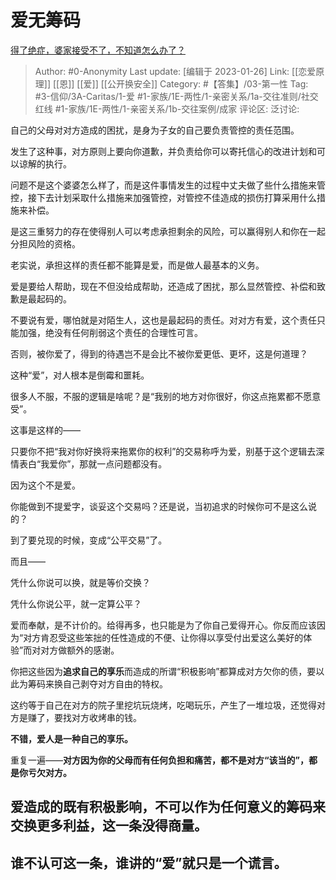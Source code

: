 # 爱无筹码
[得了绝症，婆家接受不了，不知道怎么办了？](https://www.zhihu.com/question/463026606/answer/1999301554)

> Author: #0-Anonymity
> Last update: [编辑于 2023-01-26]
> Link: [[恋爱原理]] [[恩]] [[爱]] [[公开换安全]]
> Category: #【答集】/03-第一性
> Tag: #3-信仰/3A-Caritas/1-爱 #1-家族/1E-两性/1-亲密关系/1a-交往准则/社交红线 #1-家族/1E-两性/1-亲密关系/1b-交往案例/成家
> 评论区:
> 泛讨论:

自己的父母对对方造成的困扰，是身为子女的自己要负责管控的责任范围。

发生了这种事，对方原则上要向你道歉，并负责给你可以寄托信心的改进计划和可以谅解的执行。

问题不是这个婆婆怎么样了，而是这件事情发生的过程中丈夫做了些什么措施来管控，接下去计划采取什么措施来加强管控，对管控不佳造成的损伤打算采用什么措施来补偿。

是这三重努力的存在使得别人可以考虑承担剩余的风险，可以赢得别人和你在一起分担风险的资格。

老实说，承担这样的责任都不能算是爱，而是做人最基本的义务。

爱是要给人帮助，现在不但没给成帮助，还造成了困扰，那么显然管控、补偿和致歉是最起码的。

不要说有爱，哪怕就是对陌生人，这也是最起码的责任。对对方有爱，这个责任只能加强，绝没有任何削弱这个责任的合理性可言。

否则，被你爱了，得到的待遇岂不是会比不被你爱更低、更坏，这是何道理？

这种“爱”，对人根本是倒霉和噩耗。

很多人不服，不服的逻辑是啥呢？是“我别的地方对你很好，你这点拖累都不愿意受”。

这事是这样的——

只要你不把“我对你好换将来拖累你的权利”的交易称呼为爱，别基于这个逻辑去深情表白“我爱你”，那就一点问题都没有。

因为这个不是爱。

你能做到不提爱字，谈妥这个交易吗？还是说，当初追求的时候你可不是这么说的？

到了要兑现的时候，变成“公平交易”了。

而且——

凭什么你说可以换，就是等价交换？

凭什么你说公平，就一定算公平？

爱而奉献，是不计价的。给得再多，也只能是为了你自己爱得开心。你反而应该因为“对方肯忍受这些笨拙的任性造成的不便、让你得以享受付出爱这么美好的体验”而对对方做额外的感谢。

你把这些因为**追求自己的享乐**而造成的所谓“积极影响”都算成对方欠你的债，要以此为筹码来换自己剥夺对方自由的特权。

这约等于自己在对方的院子里挖坑玩烧烤，吃喝玩乐，产生了一堆垃圾，还觉得对方是赚了，要找对方收烤串的钱。

**不错，爱人是一种自己的享乐。**

重复一遍——**对方因为你的父母而有任何负担和痛苦，都不是对方“该当的”，都是你亏欠对方。**

## 爱造成的既有积极影响，不可以作为任何意义的筹码来交换更多利益，这一条没得商量。

## **谁不认可这一条，谁讲的“爱”就只是一个谎言。**
